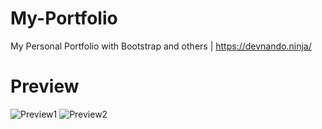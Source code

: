 # My-Portfolio
 My Personal Portfolio with Bootstrap and others | https://devnando.ninja/

 # Preview
![Preview1](https://cdn.discordapp.com/attachments/704290278026117151/1020973113866981416/unknown.png)
![Preview2](https://cdn.discordapp.com/attachments/704290278026117151/1020973179553988658/unknown.png)
